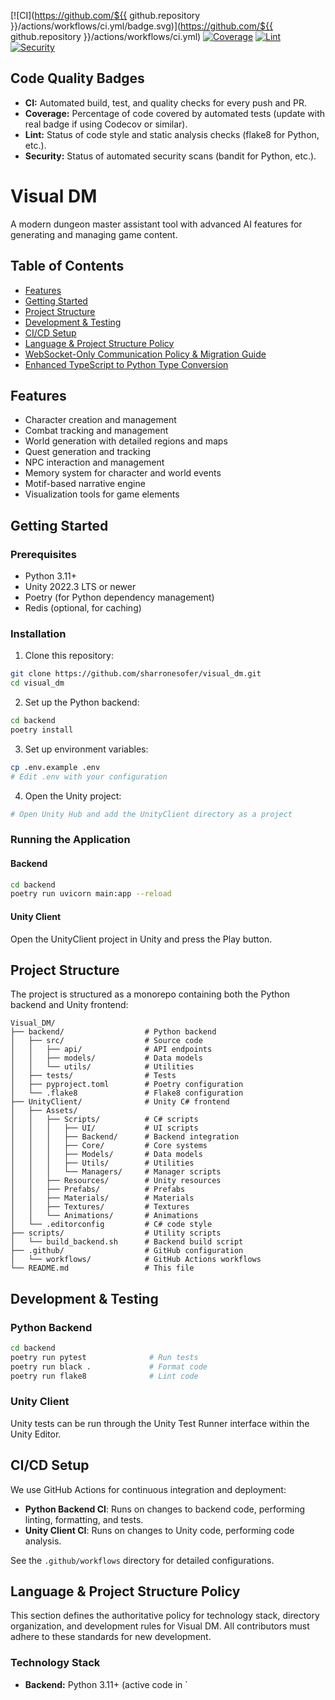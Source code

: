 [![CI](https://github.com/${{ github.repository }}/actions/workflows/ci.yml/badge.svg)](https://github.com/${{ github.repository }}/actions/workflows/ci.yml)
[![Coverage](https://img.shields.io/badge/coverage-80%25-brightgreen)](#)
[![Lint](https://img.shields.io/badge/lint-passing-brightgreen)](#)
[![Security](https://img.shields.io/badge/security-passing-brightgreen)](#)

## Code Quality Badges
- **CI:** Automated build, test, and quality checks for every push and PR.
- **Coverage:** Percentage of code covered by automated tests (update with real badge if using Codecov or similar).
- **Lint:** Status of code style and static analysis checks (flake8 for Python, etc.).
- **Security:** Status of automated security scans (bandit for Python, etc.).

# Visual DM

A modern dungeon master assistant tool with advanced AI features for generating and managing game content.

## Table of Contents

- [Features](#features)
- [Getting Started](#getting-started)
- [Project Structure](#project-structure)
- [Development & Testing](#development--testing)
- [CI/CD Setup](#cicd-setup)
- [Language & Project Structure Policy](#language--project-structure-policy)
- [WebSocket-Only Communication Policy & Migration Guide](#websocket-only-communication-policy--migration-guide)
- [Enhanced TypeScript to Python Type Conversion](#enhanced-typescript-to-python-type-conversion)

## Features

- Character creation and management
- Combat tracking and management
- World generation with detailed regions and maps
- Quest generation and tracking
- NPC interaction and management
- Memory system for character and world events
- Motif-based narrative engine
- Visualization tools for game elements

## Getting Started

### Prerequisites

- Python 3.11+
- Unity 2022.3 LTS or newer
- Poetry (for Python dependency management)
- Redis (optional, for caching)

### Installation

1. Clone this repository:
```bash
git clone https://github.com/sharronesofer/visual_dm.git
cd visual_dm
```

2. Set up the Python backend:
```bash
cd backend
poetry install
```

3. Set up environment variables:
```bash
cp .env.example .env
# Edit .env with your configuration
```

4. Open the Unity project:
```bash
# Open Unity Hub and add the UnityClient directory as a project
```

### Running the Application

#### Backend

```bash
cd backend
poetry run uvicorn main:app --reload
```

#### Unity Client

Open the UnityClient project in Unity and press the Play button.

## Project Structure

The project is structured as a monorepo containing both the Python backend and Unity frontend:

```
Visual_DM/
├── backend/                  # Python backend
│   ├── src/                  # Source code
│   │   ├── api/              # API endpoints
│   │   ├── models/           # Data models
│   │   └── utils/            # Utilities
│   ├── tests/                # Tests
│   ├── pyproject.toml        # Poetry configuration
│   └── .flake8               # Flake8 configuration
├── UnityClient/              # Unity C# frontend
│   ├── Assets/
│   │   ├── Scripts/          # C# scripts
│   │   │   ├── UI/           # UI scripts
│   │   │   ├── Backend/      # Backend integration
│   │   │   ├── Core/         # Core systems
│   │   │   ├── Models/       # Data models
│   │   │   ├── Utils/        # Utilities
│   │   │   └── Managers/     # Manager scripts
│   │   ├── Resources/        # Unity resources
│   │   ├── Prefabs/          # Prefabs
│   │   ├── Materials/        # Materials
│   │   ├── Textures/         # Textures
│   │   └── Animations/       # Animations
│   └── .editorconfig         # C# code style
├── scripts/                  # Utility scripts
│   └── build_backend.sh      # Backend build script
├── .github/                  # GitHub configuration
│   └── workflows/            # GitHub Actions workflows
└── README.md                 # This file
```

## Development & Testing

### Python Backend

```bash
cd backend
poetry run pytest              # Run tests
poetry run black .             # Format code
poetry run flake8              # Lint code
```

### Unity Client

Unity tests can be run through the Unity Test Runner interface within the Unity Editor.

## CI/CD Setup

We use GitHub Actions for continuous integration and deployment:

- **Python Backend CI**: Runs on changes to backend code, performing linting, formatting, and tests.
- **Unity Client CI**: Runs on changes to Unity code, performing code analysis.

See the `.github/workflows` directory for detailed configurations.

## Language & Project Structure Policy

This section defines the authoritative policy for technology stack, directory organization, and development rules for Visual DM. All contributors must adhere to these standards for new development.

### Technology Stack

- **Backend:** Python 3.11+ (active code in `